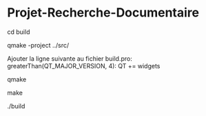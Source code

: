# Projet-Recherche-Documentaire

cd build

qmake -project ../src/

Ajouter la ligne suivante au fichier build.pro:   
greaterThan(QT_MAJOR_VERSION, 4): QT += widgets

qmake

make

./build
